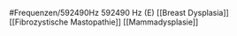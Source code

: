 #Frequenzen/592490Hz
592490 Hz (E)
[[Breast Dysplasia]]
[[Fibrozystische Mastopathie]]
[[Mammadysplasie]]